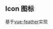 <script setup>
import BaseVue from './base.vue';
import preview from '@/components/preview.vue';
</script>

## Icon 图标

基于[vue-feather](https://github.com/fengyuanchen/vue-feather)实现

<preview  compname='icon' demoname='base'>
  <base-vue />
</preview>
